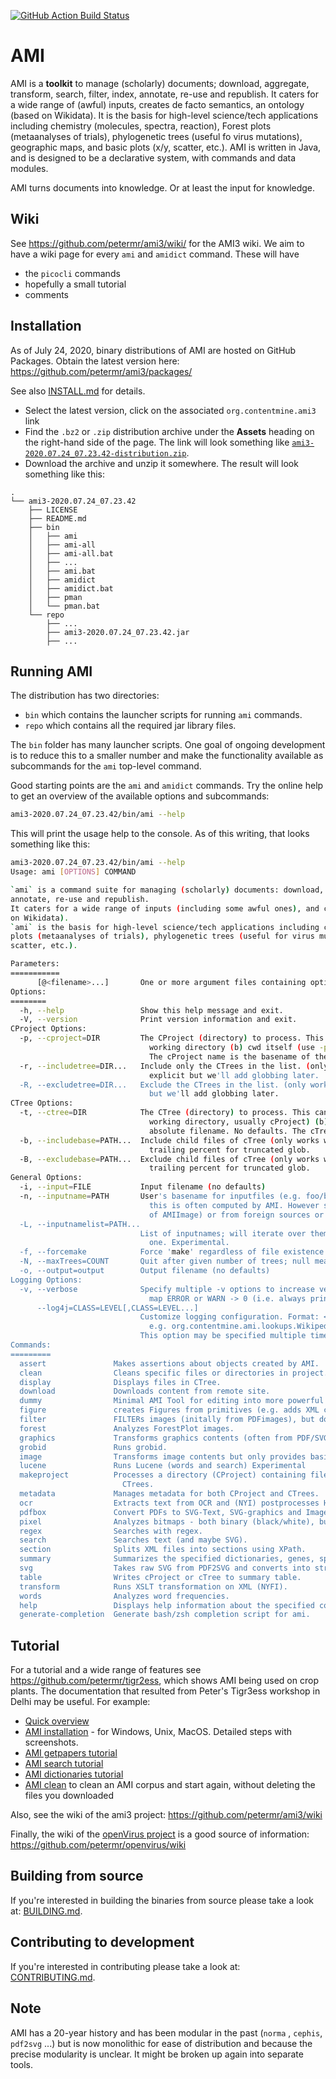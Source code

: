 [![GitHub Action Build Status](https://github.com/petermr/ami3/workflows/Java%20CI%20with%20Maven/badge.svg?branch=master)](https://github.com/petermr/ami3/actions) 


# AMI

AMI is a **toolkit** to manage (scholarly) documents; download, aggregate, transform, search, filter, index, annotate, re-use and republish.  It caters for a wide range of (awful) inputs, creates de facto semantics, an ontology (based on Wikidata). It is the basis for high-level science/tech applications including chemistry (molecules, spectra, reaction), Forest plots (metaanalyses of trials), phylogenetic trees (useful fo virus mutations), geographic maps, and basic plots (x/y, scatter, etc.). AMI is written in Java, and is designed to be a declarative system, with commands and data modules. 

AMI turns documents into knowledge. Or at least the input for knowledge.

## Wiki
See https://github.com/petermr/ami3/wiki/ for the AMI3 wiki. We aim to have a wiki page for every `ami` and `amidict` command. These will have 
* the `picocli` commands
* hopefully a small tutorial
* comments

## Installation

As of July 24, 2020, binary distributions of AMI are hosted on GitHub Packages.
Obtain the latest version here: https://github.com/petermr/ami3/packages/

See also [INSTALL.md](INSTALL.md) for details.

* Select the latest version, click on the associated `org.contentmine.ami3` link
* Find the `.bz2` or `.zip` distribution archive under the **Assets** heading on the right-hand side of the page. The link will look something like [`ami3-2020.07.24_07.23.42-distribution.zip`]().
* Download the archive and unzip it somewhere. The result will look something like this:

```
.
└── ami3-2020.07.24_07.23.42
    ├── LICENSE
    ├── README.md
    ├── bin
    │   ├── ami
    │   ├── ami-all
    │   ├── ami-all.bat
    │   ├── ...
    │   ├── ami.bat
    │   ├── amidict
    │   ├── amidict.bat
    │   ├── pman
    │   └── pman.bat
    └── repo
        ├── ...
        ├── ami3-2020.07.24_07.23.42.jar
        ├── ...
```

## Running AMI

The distribution has two directories:

 * `bin` which contains the launcher scripts for running `ami` commands.
 * `repo` which contains all the required jar library files. 

The `bin` folder has many launcher scripts.
One goal of ongoing development is to reduce this to a smaller number and make the functionality available as subcommands for the `ami` top-level command.

Good starting points are the `ami` and `amidict` commands.
Try the online help to get an overview of the available options and subcommands:

```bash
ami3-2020.07.24_07.23.42/bin/ami --help
```

This will print the usage help to the console.
As of this writing, that looks something like this:

```bash
ami3-2020.07.24_07.23.42/bin/ami --help
Usage: ami [OPTIONS] COMMAND

`ami` is a command suite for managing (scholarly) documents: download, aggregate, transform, search, filter, index,
annotate, re-use and republish.
It caters for a wide range of inputs (including some awful ones), and creates de facto semantics and an ontology (based
on Wikidata).
`ami` is the basis for high-level science/tech applications including chemistry (molecules, spectra, reaction), Forest
plots (metaanalyses of trials), phylogenetic trees (useful for virus mutations), geographic maps, and basic plots (x/y,
scatter, etc.).

Parameters:
===========
      [@<filename>...]       One or more argument files containing options.
Options:
========
  -h, --help                 Show this help message and exit.
  -V, --version              Print version information and exit.
CProject Options:
  -p, --cproject=DIR         The CProject (directory) to process. This can be (a) a child directory of cwd (current
                               working directory (b) cwd itself (use -p .) or (c) an absolute filename. No defaults.
                               The cProject name is the basename of the file.
  -r, --includetree=DIR...   Include only the CTrees in the list. (only works with --cproject). Currently must be
                               explicit but we'll add globbing later.
  -R, --excludetree=DIR...   Exclude the CTrees in the list. (only works with --cproject). Currently must be explicit
                               but we'll add globbing later.
CTree Options:
  -t, --ctree=DIR            The CTree (directory) to process. This can be (a) a child directory of cwd (current
                               working directory, usually cProject) (b) cwd itself, usually cTree (use -t .) or (c) an
                               absolute filename. No defaults. The cTree name is the basename of the file.
  -b, --includebase=PATH...  Include child files of cTree (only works with --ctree). Currently must be explicit or with
                               trailing percent for truncated glob.
  -B, --excludebase=PATH...  Exclude child files of cTree (only works with --ctree). Currently must be explicit or with
                               trailing percent for truncated glob.
General Options:
  -i, --input=FILE           Input filename (no defaults)
  -n, --inputname=PATH       User's basename for inputfiles (e.g. foo/bar/<basename>.png) or directories. By default
                               this is often computed by AMI. However some files will have variable names (e.g. output
                               of AMIImage) or from foreign sources or applications
  -L, --inputnamelist=PATH...
                             List of inputnames; will iterate over them, essentially compressing multiple commands into
                               one. Experimental.
  -f, --forcemake            Force 'make' regardless of file existence and dates.
  -N, --maxTrees=COUNT       Quit after given number of trees; null means infinite.
  -o, --output=output        Output filename (no defaults)
Logging Options:
  -v, --verbose              Specify multiple -v options to increase verbosity. For example, `-v -v -v` or `-vvv`. We
                               map ERROR or WARN -> 0 (i.e. always print), INFO -> 1 (-v), DEBUG -> 2 (-vv)
      --log4j=CLASS=LEVEL[,CLASS=LEVEL...]
                             Customize logging configuration. Format: <classname>=<level>; sets logging level of class;
                               e.g. org.contentmine.ami.lookups.WikipediaDictionary=INFO
                             This option may be specified multiple times and accepts multiple values.
Commands:
=========
  assert               Makes assertions about objects created by AMI.
  clean                Cleans specific files or directories in project.
  display              Displays files in CTree.
  download             Downloads content from remote site.
  dummy                Minimal AMI Tool for editing into more powerful classes.
  figure               creates Figures from primitives (e.g. adds XML captions to figures).experimental.
  filter               FILTERs images (initally from PDFimages), but does not transform the contents.
  forest               Analyzes ForestPlot images.
  graphics             Transforms graphics contents (often from PDF/SVG).
  grobid               Runs grobid.
  image                Transforms image contents but only provides basic filtering (see ami-filter).
  lucene               Runs Lucene (words and search) Experimental
  makeproject          Processes a directory (CProject) containing files (e.g.*.pdf, *.html, *.xml) to be made into
                         CTrees.
  metadata             Manages metadata for both CProject and CTrees.
  ocr                  Extracts text from OCR and (NYI) postprocesses HOCR output to create HTML.
  pdfbox               Convert PDFs to SVG-Text, SVG-graphics and Images.
  pixel                Analyzes bitmaps - both binary (black/white), but may be oligochrome.
  regex                Searches with regex.
  search               Searches text (and maybe SVG).
  section              Splits XML files into sections using XPath.
  summary              Summarizes the specified dictionaries, genes, species and words.
  svg                  Takes raw SVG from PDF2SVG and converts into structured HTML and higher graphics primitives.
  table                Writes cProject or cTree to summary table.
  transform            Runs XSLT transformation on XML (NYFI).
  words                Analyzes word frequencies.
  help                 Displays help information about the specified command
  generate-completion  Generate bash/zsh completion script for ami.
```

## Tutorial

For a tutorial and a wide range of features see https://github.com/petermr/tigr2ess, which shows AMI being used on crop plants. 
The documentation that resulted from Peter's Tigr3ess workshop in Delhi may be useful. For example:

* [Quick overview](https://github.com/petermr/tigr2ess/blob/master/search/ami.md)
* [AMI installation](https://github.com/petermr/tigr2ess/tree/master/installation) - for Windows, Unix, MacOS. Detailed steps with screenshots.
* [AMI getpapers tutorial](https://github.com/petermr/tigr2ess/blob/master/getpapers/TUTORIAL.md)
* [AMI search tutorial](https://github.com/petermr/tigr2ess/blob/master/search/TUTORIAL.md)
* [AMI dictionaries tutorial](https://github.com/petermr/tigr2ess/blob/master/dictionaries/TUTORIAL.md)
* [AMI clean](https://github.com/petermr/tigr2ess/blob/master/installation/WORKING.md) to clean an AMI corpus and start again, without deleting the files you downloaded

Also, see the wiki of the ami3 project: https://github.com/petermr/ami3/wiki

Finally, the wiki of the [openVirus project](https://github.com/petermr/openvirus/) is a good source of information: https://github.com/petermr/openvirus/wiki



## Building from source

If you're interested in building the binaries from source please take a look at: [BUILDING.md](BUILDING.md).


## Contributing to development

If you're interested in contributing please take a look at: [CONTRIBUTING.md](CONTRIBUTING.md).


## Note 
AMI has a 20-year history and has been modular in the past (`norma` , `cephis`, `pdf2svg` ...) but is now monolithic for ease of distribution and because the precise modularity is unclear. It might be broken up again into separate tools. 
